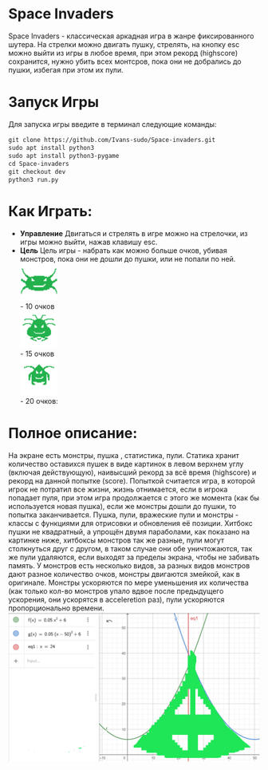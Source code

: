 # Space Invaders
Space Invaders - классическая аркадная игра в жанре фиксированного шутера. На стрелки можно двигать пушку, стрелять, на кнопку esc можно выйти из игры в любое время, при этом рекорд (highscore) сохранится, нужно убить всех монтсров, пока они не добрались до пушки, избегая при этом их пули.
# Запуск Игры
Для запуска игры введите в терминал следующие команды:
```
git clone https://github.com/Ivans-sudo/Space-invaders.git
sudo apt install python3
sudo apt install python3-pygame
cd Space-invaders
git checkout dev
python3 run.py
```
# Как Играть:
- __Управление__
  Двигаться и стрелять в игре можно на стрелочки, из игры можно выйти, нажав клавишу esc.
- __Цель__
  Цель игры - набрать как можно больше очков, убивая монстров, пока они не дошли до пушки, или не попали по ней.
  <br>
  <img src="textures/m10.png" width="75" float="left">
  <br>
      - 10 очков
  <br>
  <img src="textures/m15.png" width="75" float="left">
  <br>
      - 15 очков 
  <br>
  <img src="textures/m20.png" width="75" float="left">
  <br>
      - 20 очков:
  <br>
# Полное описание:
  На экране есть монстры, пушка , статистика, пули. Статика хранит количество оставихся пушек в виде картинок в левом верхнем углу (включая действующую), наивысший рекорд за всё время (highscore) и рекорд на данной попытке (score). Попыткой считается игра, в которой игрок не потратил все жизни, жизнь отнимается, если в игрока попадает пуля, при этом игра продолжается с этого же момента (как бы используется новая пушка), если же монстры дошли до пушки, то попытка заканчивается. Пушка, пули, вражеские пули и монстры - классы с функциями для отрисовки и обновления её позиции. Хитбокс пушки не квадратный, а упрощён двумя параболами, как показано на картинке ниже, хитбоксы монстров так же разные, пули могут столкнуться друг с другом, в таком случае они обе уничтожаются, так же пули удаляются, если выходят за пределы экрана, чтобы не забивать память. У монстров есть несколько видов, за разных видов монстров дают разное количество очков, монстры двигаются змейкой, как в оригинале. Монстры ускоряются по мере уменьшения их количества (как только кол-во монстров упало вдвое после предыдущего ускорения, они ускорятся в acceleretion раз), пули ускоряются пропорционально времени.
  <img src="textures/aproximation.png" width="">
